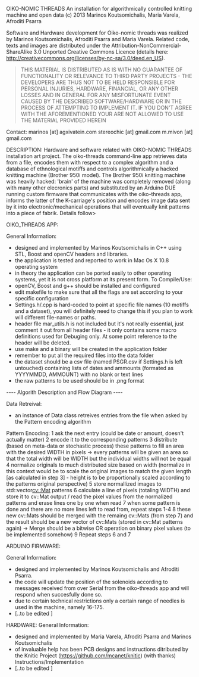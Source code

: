 OIKO-NOMIC THREADS
An installation for algorithmically controlled knitting machine and open data 
(c) 2013 Marinos Koutsomichalis, Maria Varela, Afroditi Psarra

Software and Hardware development for Oiko-nomic threads was realized by Marinos Koutsomichalis, Afroditi Psarra and Maria Varela.  Related code, texts and images are distributed under the Attribution-NonCommercial-ShareAlike 3.0 Unported Creative Commons Licence (details here: http://creativecommons.org/licenses/by-nc-sa/3.0/deed.en_US). 

> THIS MATERIAL IS DISTRIBUTED AS IS WITH NO GUARANTEE OF FUNCTIONALITY OR RELEVANCE TO THIRD PARTY PROJECTS - THE DEVELOPERS ARE THUS NOT TO BE HELD RESPONSIBLE FOR PERSONAL INJURIES, HARDWARE, FINANCIAL, OR ANY OTHER LOSSES AND IN GENERAL FOR ANY MISFORTUNATE EVENT CAUSED BY THE DESCRIBED SOFTWARE/HARDWARE OR IN THE PROCESS OF ATTEMPTING TO IMPLEMENT IT. IF YOU DON'T AGREE WITH THE AFOREMENTIONED YOUR ARE NOT ALLOWED TO USE THE MATERIAL PROVIDED HEREIN

Contact: 
marinos [at] agxivatein.com
stereochic [at] gmail.com
m.mivon [at] gmail.com

DESCRIPTION:
Hardware and software related with OIKO-NOMIC THREADS installation art project.  The oiko-threads command-line app retrieves data from a file, encodes them with respect to a complex algorithm and a database of ethnological motiffs and controls algorithmically a hacked knitting machine (Brother 950i model).  The Brother 950i knitting machine was heavily hacked: 'brain' of the machine was completely removed (along with many other elecronics parts) and substituted by an Arduino DUE running custom firmware that communicates with the oiko-threads app, informs the latter of the K-carriage's position and encodes image data sent by it into electronic/mechanical operations that will eventually knit patterns into a piece of fabrik. Details follow>


OIKO_THREADS APP:

General Information:
* designed and implemented by Marinos Koutsomichalis in C++ using STL, Boost and openCV headers and libraries.
* the application is tested and reported to work in Mac Os X 10.8 operating system
* in theory the application can be ported easily to other operating systems, yet it is not cross platform at its present form.
To Compile/Use: 
* openCV, Boost and g++ should be installed and configured
* edit makefile to make sure that all the flags are set according to your specific configuration
* Settings.h/.cpp is hard-coded to point at specific file names (10 motiffs and a dataset), you will definitely need to change this if you plan to work will different file-names or paths.
* header file mar_utils.h is not included but it's not really essential, just comment it out from all header files - it only contains some macro definitions used for Debuging only. At some point reference to the header will be deleted. 
* use make and a binary will be created in the application folder
* remember to put all the required files into the data folder
* the dataset should be a csv file (named PSGR.csv if Settings.h is left untouched) containing lists of dates and ammounts (formated as YYYYMMDD, AMMOUNT) with no blank or text lines
* the raw patterns to be used should be in .png format

---- Algorith Description and Flow Diagram ----

Data Retreival: 
* an instance of Data class retreives entries from the file when asked by the Pattern encoding algorithm

Pattern Encoding:
1 ask the next entry (could be date or amount, doesn't actually matter)
2 encode it to the corresponding patterns
3 distribute (based on meta-data or stochastic process) these patterns to fill an area with the desired WIDTH in pixels -> every patterns will be given an area so that the total width will be WIDTH but the individual widths will not be equal
4 normalize originals to much distributed size based on width (normalize in this context would be to scale the original images to match the given length [as calculated in step 3] - height is to be proportionally scaled according to the patterns original perspective)
5 store normallized images to std::vector<cv::Mat> patterns
6 calculate a line of pixels (totaling WIDTH) and store it to cv::Mat output / read the pixel values from the normalized patterns and erase lines one by one when read
7 when some pattern is done and there are no more lines left to read from, repeat steps 1-4
8 these new cv::Mats should be merged with the remaing cv::Mats (from step 7) and the result should be a new vector of cv::Mats (stored in cv::Mat patterns again) -> Merge should be a bitwise OR operation on binary pixel values (to be implemented somehow)
9 Repeat steps 6 and 7 


ARDUINO FIRMWARE:

General Information:
* designed and implemented by Marinos Koutsomichalis and Afroditi Psarra.
* the code will update the position of the solenoids according to messages received from over Serial from the oiko-threads app and will respond when succesfully done so. 
* due to certain technical restrictions only a certain range of needles is used in the machine, namely 16-175.  
* [..to be edited ]


HARDWARE:
General Information:
* designed and implemented by Maria Varela, Afroditi Psarra and Marinos Koutsomichalis
* of invaluable help has been PCB designs and instructions ditributed by the Knitic Project (https://github.com/mcanet/knitic) (with thanks)
Instructions/Implementation
* [..to be edited ]
